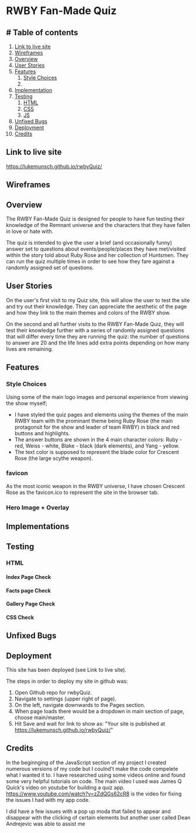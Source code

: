 # **RWBY Fan-Made Quiz**

## # Table of contents

1. [Link to live site](#linktolivesite)
2. [Wireframes](#wireframes)
3. [Overview](#overview)
4. [User Stories](#userstories)
5. [Features](#features)
    1. [Style Choices](#stylechoices)
    2.    
6. [Implementation](#implementation)
7. [Testing](#testing)
    1. [HTML](#html)
    2. [CSS](#css)
    3. [JS](#js)
8. [Unfixed Bugs](#unfixedbugs)
9. [Deployment](#deployment)
10. [Credits](#credits)

## **Link to live site**

https://lukemunsch.github.io/rwbyQuiz/

## **Wireframes**


## Overview

The RWBY Fan-Made Quiz is designed for people to have fun testing their knowledge of the Remnant 
universe and the characters that they have fallen in love or hate with.

The quiz is intended to give the user a brief (and occasionally funny) answer set to questions 
about events/people/places they have met/visited within the story told about Ruby Rose and 
her collection of Huntsmen. They can run the quiz multiple times in order to see how they 
fare against a randomly assigned set of questions.

## User Stories

On the user's first visit to my Quiz site, this will allow the user to test the site and 
try out their knowledge. They can appreciate the aesthetic of the page and how they link 
to the main themes and colors of the RWBY show.

On the second and all further visits to the RWBY Fan-Made Quiz, they will test their knowledge 
further with a series of randomly assigned questions that will differ every time they are 
running the quiz: the number of questions to answer are 20 and the life lines add extra points 
depending on how many lives are remaining.

## Features

### Style Choices

Using some of the main logo images and personal experience from viewing the show myself;
- I have styled the quiz pages and elements using the themes of the main RWBY team with the prominant theme being Ruby Rose (the main protagonsit for the show and leader of team RWBY) in black and red buttons and highlights. 
- The answer buttons are shown in the 4 main character colors: Ruby - red, Weiss - white, Blake - black (dark elements), and Yang - yellow. 
- The text color is supposed to represent the blade color for Crescent Rose (the large scythe weapon).

### favicon

As the most iconic weapon in the RWBY universe, I have chosen Crescent Rose as the favicon.ico to represent the site in the browser tab. 

### Hero Image + Overlay



## Implementations


## Testing



### HTML

#### Index Page Check


#### Facts page Check


#### Gallery Page Check


#### CSS Check


## Unfixed Bugs


## Deployment

This site has been deployed (see Link to live site).

The steps in order to deploy my site in github was:
1. Open Github repo for rwbyQuiz.
2. Navigate to settings (upper right of page).
3. On the left, navigate downwards to the Pages section.
4. When page loads there would be a dropdown in main section of page, choose main/master.
5. Hit Save and wait for link to show as: "Your site is published at 
https://lukemunsch.github.io/rwbyQuiz/"

## Credits

In the beginnging of the JavaScript section of my project I created numerous versions of my code but I coulnd't make the code compelete what I wanted it to. I have researched using some videos online and found some very helpful tutorials on code. The main video I used was James Q Quick's video on youtube for building a quiz app. https://www.youtube.com/watch?v=zZdQGs62cR8 is the video for fixing the issues I had with my app code.

I did have a few issues with a pop up moda that failed to appear and disappear with the clicking of certain elements but another user called Dean Andrejevic was able to assist me